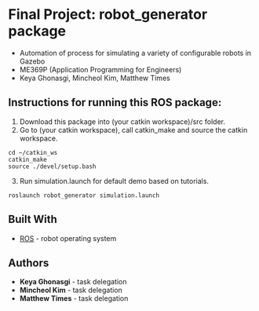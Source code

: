 # Final Project: robot_generator package
- Automation of process for simulating a variety of configurable robots in Gazebo
- ME369P (Application Programming for Engineers)
- Keya Ghonasgi, Mincheol Kim, Matthew Times

## Instructions for running this ROS package:

1) Download this package into (your catkin workspace)/src folder.
2) Go to (your catkin workspace), call catkin_make and source the catkin workspace.
```
cd ~/catkin_ws
catkin_make
source ./devel/setup.bash
```
3) Run simulation.launch for default demo based on tutorials. 
```
roslaunch robot_generator simulation.launch
```

## Built With

* [ROS](http://www.ros.org/) - robot operating system

## Authors

* **Keya Ghonasgi** - task delegation
* **Mincheol Kim** - task delegation
* **Matthew Times** - task delegation
